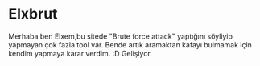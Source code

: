 # Elxbrut
Merhaba ben Elxem,bu sitede "Brute force attack" yaptığını söyliyip yapmayan çok fazla tool var. Bende artık aramaktan kafayı bulmamak için kendim yapmaya karar verdim. :D
Gelişiyor.
